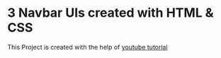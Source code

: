 
# 3 Navbar UIs created with HTML & CSS

This Project is created with the help of [youtube tutorial](https://youtu.be/PwWHL3RyQgk?si=N3bI9Z--wTW9GJUI)